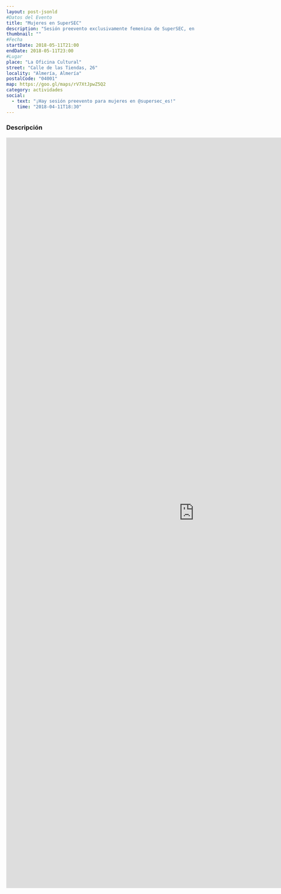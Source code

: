 ```yaml
---
layout: post-jsonld
#Datos del Evento
title: "Mujeres en SuperSEC"
description: "Sesión preevento exclusivamente femenina de SuperSEC, en colaboración con el comité de OWASP Women In AppSec."
thumbnail: ""
#Fecha
startDate: 2018-05-11T21:00
endDate: 2018-05-11T23:00
#Lugar
place: "La Oficina Cultural"
street: "Calle de las Tiendas, 26"
locality: "Almería, Almería"
postalCode: "04001"
map: https://goo.gl/maps/rV7XtJpwZ5Q2
category: actividades
social:
  - text: "¡Hay sesión preevento para mujeres en @supersec_es!"
    time: "2018-04-11T18:30"
---
```


### Descripción

<iframe src="https://supersec.es/actividades/2018-05-11.html" width="1000" height="2000" frameborder="0" style="border:0" allowfullscreen></iframe>
